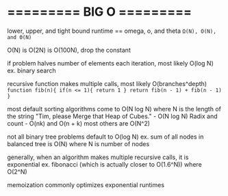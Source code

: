 # ========= BIG O =========

lower, upper, and tight bound runtime == omega, o, and theta
    `Ω(N), O(N), and Θ(N)`

O(N) is O(2N) is O(100N), drop the constant

if problem halves number of elements each iteration, most likely O(log N)
    ex. binary search

recursive function makes multiple calls, most likely O(branches^depth)
    ```
    function fib(n){
        if(n <= 1){
            return 1
        }
        return fib(n - 1) + fib(n - 1)
    }
    ```

most default sorting algorithms come to O(N log N) where N is the length of the string
    "Tim, please Merge that Heap of Cubes." - O(N log N)
    Radix and count - O(nk) and O(n + k)
    most others are O(N^2)

not all binary tree problems default to O(log N)
    ex. sum of all nodes in balanced tree is O(N) where N is number of nodes

generally, when an algorithm makes multiple recursive calls, it is exponential
    ex. fibonacci (which is actually closer to O(1.6^N)) where O(2^N)

memoization commonly optimizes exponential runtimes
